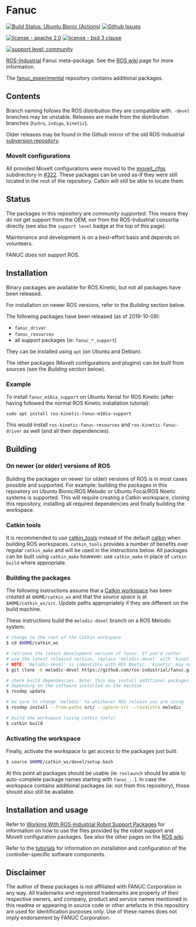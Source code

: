# Fanuc

[![Build Status: Ubuntu Bionic (Actions)](https://github.com/ros-industrial/fanuc/workflows/CI%20-%20Ubuntu%20Bionic/badge.svg?branch=melodic-devel)](https://github.com/ros-industrial/fanuc/actions?query=workflow%3A%22CI+-+Ubuntu+Bionic%22)
[![Github Issues](https://img.shields.io/github/issues/ros-industrial/fanuc.svg)](http://github.com/ros-industrial/fanuc/issues)

[![license - apache 2.0](https://img.shields.io/:license-Apache%202.0-yellowgreen.svg)](https://opensource.org/licenses/Apache-2.0)
[![license - bsd 3 clause](https://img.shields.io/:license-BSD%203--Clause-blue.svg)](https://opensource.org/licenses/BSD-3-Clause)

[![support level: community](https://img.shields.io/badge/support%20level-community-lightgray.svg)](http://rosindustrial.org/news/2016/10/7/better-supporting-a-growing-ros-industrial-software-platform)


[ROS-Industrial][] Fanuc meta-package. See the [ROS wiki][] page for more information.

The [fanuc_experimental][] repository contains additional packages.


## Contents

Branch naming follows the ROS distribution they are compatible with. `-devel` branches may be unstable. Releases are made from the distribution branches (`hydro`, `indigo`, `kinetic`).

Older releases may be found in the Github mirror of the old ROS-Industrial [subversion repository][].

### MoveIt configurations

All provided MoveIt configurations were moved to the [moveit_cfgs](/moveit_cfgs) subdirectory in [#322][].
These packages can be used as-if they were still located in the root of the repository.
Catkin will still be able to locate them.


## Status

The packages in this repository are *community supported*.
This means they do not get support from the OEM, nor from the ROS-Industrial consortia directly (see also the `support level` badge at the top of this page).

Maintenance and development is on a best-effort basis and depends on volunteers.

FANUC does not support ROS.


## Installation

Binary packages are available for ROS Kinetic, but not all packages have been released.

For installation on newer ROS versions, refer to the *Building* section below.

The following packages have been released (as of 2019-10-09):

 - `fanuc_driver`
 - `fanuc_resources`
 - all support packages (ie: `fanuc_*_support`)

They can be installed using `apt` (on Ubuntu and Debian).

The other packages (MoveIt configurations and plugins) can be built from sources (see the *Building* section below).

### Example

To install `fanuc_m10ia_support` on Ubuntu Xenial for ROS Kinetic (after having followed the normal ROS Kinetic installation tutorial):

```
sudo apt install ros-kinetic-fanuc-m10ia-support
```

This would install `ros-kinetic-fanuc-resources` and `ros-kinetic-fanuc-driver` as well (and all their dependencies).


## Building

### On newer (or older) versions of ROS

Building the packages on newer (or older) versions of ROS is in most cases possible and supported. For example: building the packages in this repository on Ubuntu Bionic/ROS Melodic or Ubuntu Focal/ROS Noetic systems is supported. This will require creating a Catkin workspace, cloning this repository, installing all required dependencies and finally building the workspace.

### Catkin tools

It is recommended to use [catkin_tools][] instead of the default [catkin][] when building ROS workspaces. `catkin_tools` provides a number of benefits over regular `catkin_make` and will be used in the instructions below. All packages can be built using `catkin_make` however: use `catkin_make` in place of `catkin build` where appropriate.

### Building the packages

The following instructions assume that a [Catkin workspace][] has been created at `$HOME/catkin_ws` and that the *source space* is at `$HOME/catkin_ws/src`. Update paths appropriately if they are different on the build machine.

These instructions build the `melodic-devel` branch on a ROS Melodic system:

```bash
# change to the root of the Catkin workspace
$ cd $HOME/catkin_ws

# retrieve the latest development version of fanuc. If you'd rather
# use the latest released version, replace 'melodic-devel' with 'kinetic'
# NOTE: 'melodic-devel' is compatible with ROS Noetic. 'kinetic' may not be
$ git clone -b melodic-devel https://github.com/ros-industrial/fanuc.git src/fanuc

# check build dependencies. Note: this may install additional packages,
# depending on the software installed on the machine
$ rosdep update

# be sure to change 'melodic' to whichever ROS release you are using
$ rosdep install --from-paths src/ --ignore-src --rosdistro melodic

# build the workspace (using catkin_tools)
$ catkin build
```

### Activating the workspace

Finally, activate the workspace to get access to the packages just built:

```bash
$ source $HOME/catkin_ws/devel/setup.bash
```

At this point all packages should be usable (ie: `roslaunch` should be able to auto-complete package names starting with `fanuc_..`). In case the workspace contains additional packages (ie: not from this repository), those should also still be available.


## Installation and usage

Refer to [Working With ROS-Industrial Robot Support Packages][] for information on how to use the files provided by the robot support and MoveIt configuration packages. See also the other pages on the [ROS wiki][].

Refer to the [tutorials][] for information on installation and configuration of the controller-specific software components.


## Disclaimer

The author of these packages is not affiliated with FANUC Corporation in any way.
All trademarks and registered trademarks are property of their respective owners, and company, product and service names mentioned in this readme or appearing in source code or other artefacts in this repository are used for identification purposes only.
Use of these names does not imply endorsement by FANUC Corporation.



[ROS-Industrial]: http://wiki.ros.org/Industrial
[ROS wiki]: http://wiki.ros.org/fanuc
[fanuc_experimental]: https://github.com/ros-industrial/fanuc_experimental
[subversion repository]: https://github.com/ros-industrial/swri-ros-pkg
[#322]: https://github.com/ros-industrial/fanuc/pull/322
[Catkin workspace]: http://wiki.ros.org/catkin/Tutorials/create_a_workspace
[catkin]: http://wiki.ros.org/catkin
[catkin_tools]: https://catkin-tools.readthedocs.io/en/latest
[Working With ROS-Industrial Robot Support Packages]: http://wiki.ros.org/Industrial/Tutorials/WorkingWithRosIndustrialRobotSupportPackages
[tutorials]: http://wiki.ros.org/fanuc/Tutorials
